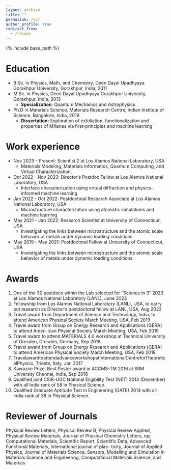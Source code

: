 ```yaml
---
layout: archive
title: ""
permalink: /cv/
author_profile: true
redirect_from:
  - /resume
---
```


{% include base_path %}

Education
======
* B.Sc. in Physics, Math, and Chemistry, Deen Dayal Upadhyaya Gorakhpur University, Gorakhpur, India, 2011
* M.Sc. in Physics, Deen Dayal Upadhyaya Gorakhpur University, Gorakhpur, India, 2013
  * **Specialization**: Quantum Mechanics and Astrophysics
* Ph.D in Materials Science, Materials Research Centre, Indian Institute of Science, Bangalore, India, 2019
  * **Dissertation:** Exploration of exfoliation, functionalization and properties of MXenes via first-principles and machine learning

Work experience
======
* Nov 2023 - Present: Scientist 2 at Los Alamos National Laboratory, USA
  * Materials Modeling, Materials Informatics, Quantum Computing, and Virtual Characterization, 
* Oct 2022 - Nov 2023: Director’s Postdoc Fellow at Los Alamos National Laboratory, USA
  * Interface characterization using virtual diffraction and physics-informed machine learning
* Jan 2022 - Oct 2022: Postdoctoral Research Associate at Los Alamos National Laboratory, USA
  * Microstructure characterization using atomistic simulations and machine learning   
* May 2021 - Jan 2022: Research Scientist at University of Connecticut, USA
  * Investigating the links between microstructure and the atomic scale behavior of metals under dynamic loading conditions 
* May 2019 - May 2021: Postdoctoral Fellow at University of Connecticut, USA
  * Investigating the links between microstructure and the atomic scale behavior of metals under dynamic loading conditions  


Awards
======
1. One of the 30 postdocs within the Lab selected for “Science in 3” 2023 at Los Alamos National Laboratory (LANL), June 2023
2. Fellowship from Los Alamos National Laboratory (LANL), USA, to carry out research as Director’s postdoctoral fellow at LANL, USA, Aug 2022
3. Travel award from Department of Science and Technology, India, to attend American Physical Society March Meeting, USA, Feb 2019
4. Travel award from Group on Energy Research and Applications (GERA) to attend Amer- ican Physical Society March Meeting, USA, Feb 2019
5. Travel award to attend MATERIALS 4.0 workshop at Technical University of Dresden, Dresden, Germany, Sep 2018
6. Travel award from Group on Energy Research and Applications (GERA) to attend American Physical Society March Meeting, USA, Feb 2018
7. TravelawardtoattendadvanceworkshopatInternationalCentreforTheoreticalPhysics, Trieste, Italy, Jan 2017
8. Kawazoe Prize, Best Poster award in ACCMS-TM 2016 at SRM University Chennai, India, Sep 2016
9. Qualified joint CSIR-UGC National Eligibility Test (NET) 2013 (December) with all India rank of 58 in Physical Science.
10. Qualified Graduate Aptitude Test in Engineering (GATE) 2014 with all India rank of 36 in Physical Science.

Reviewer of Journals
====================
Physical Review Letters, Physical Review B, Physical Review Applied, Physical Review Materials, Journal of Physical Chemistry Letters, npj Computational Materials, Scientific Report, Scientific Data, Advanced Functional Materials, International journal of plas- ticity, Journal of Applied Physics, Journal of Materials Science, Sensors, Modelling and Simulation in Materials Science and Engineering, Computational Materials Science, and Materials

<!--
Skills
======
* Skill 1
* Skill 2
  * Sub-skill 2.1
  * Sub-skill 2.2
  * Sub-skill 2.3
* Skill 3

Publications
======
  <ul>{% for post in site.publications %}
    {% include archive-single-cv.html %}
  {% endfor %}</ul>
  
Talks
======
  <ul>{% for post in site.talks %}
    {% include archive-single-talk-cv.html %}
  {% endfor %}</ul>
  
Teaching
======
  <ul>{% for post in site.teaching %}
    {% include archive-single-cv.html %}
  {% endfor %}</ul>
  
Service and leadership
======
* Currently signed in to 43 different slack teams
-->
